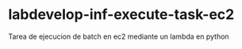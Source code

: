 # labdevelop-inf-execute-task-ec2
Tarea de ejecucion  de batch  en ec2 mediante un lambda   en python 
